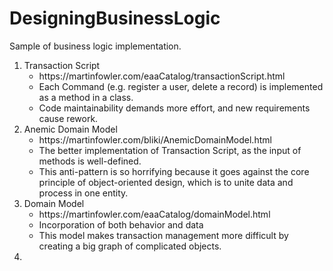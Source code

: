 # DesigningBusinessLogic
Sample of business logic implementation.

1. Transaction Script
   <ul>
   <li>https://martinfowler.com/eaaCatalog/transactionScript.html</li>
   <li>Each Command (e.g. register a user, delete a record) is implemented as a method in a class.</li>
      <li> Code maintainability demands more effort, and new requirements cause rework. </li>
   </ul>
2. Anemic Domain Model
   <ul>
   <li>https://martinfowler.com/bliki/AnemicDomainModel.html</li>
   <li>The better implementation of Transaction Script, as the input of methods is well-defined.</li>
      <li> This anti-pattern is so horrifying because it goes against the core principle of object-oriented design, which is to unite data and process in one entity. </li>
   </ul>
3. Domain Model
   <ul>
   <li>https://martinfowler.com/eaaCatalog/domainModel.html</li>
   <li>Incorporation of both behavior and data</li>
      <li>This model makes transaction management more difficult by creating a big graph of complicated objects.</li>
   </ul>
5.  

